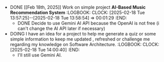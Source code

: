 - DONE [[Feb 18th, 2025]] Work on simple project **AI-Based Music Recommendation System**
  :LOGBOOK:
  CLOCK: [2025-02-18 Tue 13:57:25]--[2025-02-18 Tue 13:58:54] =>  00:01:29
  :END:
	- DONE Decide to use Gemini AI API because the OpenAI is not free (i can't change the AI API later if necessary)
- DOING I have an idea for a project to help me generate a quiz or some simple information to keep me updated , refreshed or challenge me regarding my knowledge on Software Architecture.
  :LOGBOOK:
  CLOCK: [2025-02-18 Tue 14:00:40]
  :END:
	- I'll still use Gemini AI.